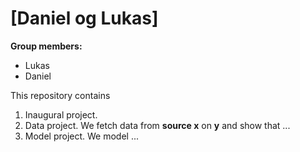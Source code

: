 # \[Daniel og Lukas\]

**Group members:**
- Lukas
- Daniel

This repository contains  
1. Inaugural project. 
2. Data project. We fetch data from **source x** on **y** and show that ...
3. Model project. We model ...
